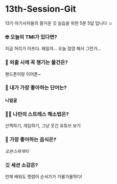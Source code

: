 # 13th-Session-Git
13기 아기사자들의 즐거운 깃 실습을 위한 5문 5답 입니다 ☺️

### 🤓 오늘의 TMI가 있다면?
지금 허리가 아프다. 왜일까... 오늘 접영 해서 그런가...

### 🎒 외출 시에 꼭 챙기는 물건은?
핸드폰이랑 이어폰~

### 🤙 내가 가장 좋아하는 단어는?
#### 니얼굴

### 🧘‍♀️ 나만의 스트레스 해소법은?
산책하기, 게임하기, 그냥 웃긴 유튜브 보기

### 🍧 가장 좋아하는 음식은?
_오븐스파게티_

### 깃 세션 소감은?
언제 배워도 명령어 순서가가 가물가물하다!
